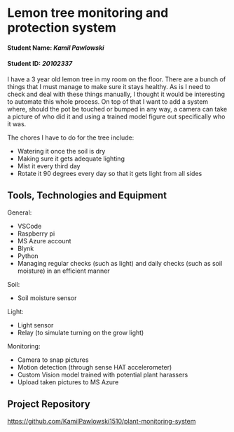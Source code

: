 # Lemon tree monitoring and protection system
#### Student Name: *Kamil Pawlowski*
#### Student ID: *20102337*

I have a 3 year old lemon tree in my room on the floor. There are a bunch of things that I must manage to make sure it stays healthy. As is I need to check and deal with these things manually, I thought it would be interesting to automate this whole process. On top of that I want to add a system where, should the pot be touched or bumped in any way, a camera can take a picture of who did it and using a trained model figure out specifically who it was. 

The chores I have to do for the tree include:
- Watering it once the soil is dry
- Making sure it gets adequate lighting
- Mist it every third day
- Rotate it 90 degrees every day so that it gets light from all sides

## Tools, Technologies and Equipment

General:
- VSCode
- Raspberry pi
- MS Azure account
- Blynk
- Python
- Managing regular checks (such as light) and daily checks (such as soil moisture) in an efficient manner

Soil:
- Soil moisture sensor

Light:
- Light sensor
- Relay (to simulate turning on the grow light)

Monitoring:
- Camera to snap pictures
- Motion detection (through sense HAT accelerometer)
- Custom Vision model trained with potential plant harassers
- Upload taken pictures to MS Azure

## Project Repository
https://github.com/KamilPawlowski1510/plant-monitoring-system
